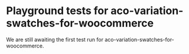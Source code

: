 # Playground tests for aco-variation-swatches-for-woocommerce
We are still awaiting the first test run for aco-variation-swatches-for-woocommerce.
